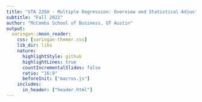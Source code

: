 ```yaml
---
title: "STA 235H - Multiple Regression: Overview and Statistical Adjustment"
subtitle: "Fall 2022"
author: "McCombs School of Business, UT Austin"
output:
  xaringan::moon_reader:
    css: [xaringan-themer.css]
    lib_dir: libs
    nature:
      highlightStyle: github
      highlightLines: true
      countIncrementalSlides: false
      ratio: "16:9"
      beforeInit: ["macros.js"]
    includes:
      in_header: ["header.html"]
---
```

